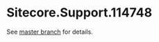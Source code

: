 # Sitecore.Support.114748

See [master branch](https://github.com/sitecoresupport/Sitecore.Support.114748) for details.